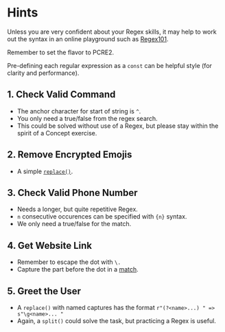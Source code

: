 # Hints

Unless you are very confident about your Regex skills, it may help to work out the syntax in an online playground such as [Regex101][regex101].

Remember to set the flavor to PCRE2.

Pre-defining each regular expression as a `const` can be helpful style (for clarity and performance).

## 1. Check Valid Command

- The anchor character for start of string is `^`.
- You only need a true/false from the regex search.
- This could be solved without use of a Regex, but please stay within the spirit of a Concept exercise.

## 2. Remove Encrypted Emojis

- A simple [`replace()`][replace].

## 3. Check Valid Phone Number

- Needs a longer, but quite repetitive Regex.
- `n` consecutive occurences can be specified with `{n}` syntax.
- We only need a true/false for the match.

## 4. Get Website Link

- Remember to escape the dot with `\.`
- Capture the part before the dot in a [match][match].

## 5. Greet the User

- A `replace()` with named captures has the format `r"(?<name>...) " => s"\g<name>... "`
- Again, a `split()` could solve the task, but practicing a Regex is useful.


[startswith]: https://docs.julialang.org/en/v1/base/strings/#Base.startswith
[occursin]: https://docs.julialang.org/en/v1/base/strings/#Base.occursin
[match]: https://docs.julialang.org/en/v1/base/strings/#Base.match
[eachmatch]: https://docs.julialang.org/en/v1/base/strings/#Base.eachmatch
[replace]: https://docs.julialang.org/en/v1/base/strings/#Base.replace-Tuple{IO,%20AbstractString,%20Vararg{Pair}}
[regex101]: https://regex101.com/

